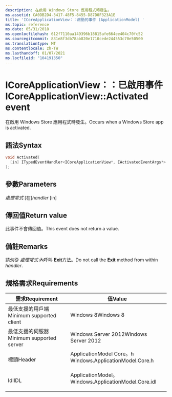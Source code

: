 ```yaml
---
description: 在啟用 Windows Store 應用程式時發生。
ms.assetid: CA0DB2D4-3417-48F5-8455-D87D0F323A1E
title: 'ICoreApplicationView：：啟動的事件 (ApplicationModel) '
ms.topic: reference
ms.date: 05/31/2018
ms.openlocfilehash: 612f7110aa149396b18815afe664ee404c70fc52
ms.sourcegitcommit: 831e8f3db78ab820e1710cede244553c70e50500
ms.translationtype: MT
ms.contentlocale: zh-TW
ms.lasthandoff: 01/07/2021
ms.locfileid: "104191350"
---
```

# <a name="icoreapplicationviewactivated-event"></a><span data-ttu-id="eb97f-103">ICoreApplicationView：：已啟用事件</span><span class="sxs-lookup"><span data-stu-id="eb97f-103">ICoreApplicationView::Activated event</span></span>

<span data-ttu-id="eb97f-104">在啟用 Windows Store 應用程式時發生。</span><span class="sxs-lookup"><span data-stu-id="eb97f-104">Occurs when a Windows Store app is activated.</span></span>

## <a name="syntax"></a><span data-ttu-id="eb97f-105">語法</span><span class="sxs-lookup"><span data-stu-id="eb97f-105">Syntax</span></span>


```C++
void Activated(
  [in] ITypedEventHandler<ICoreApplicationView*, IActivatedEventArgs*> handler
);
```



## <a name="parameters"></a><span data-ttu-id="eb97f-106">參數</span><span class="sxs-lookup"><span data-stu-id="eb97f-106">Parameters</span></span>

<dl> <dt>

<span data-ttu-id="eb97f-107">*處理常式* \[在\]</span><span class="sxs-lookup"><span data-stu-id="eb97f-107">*handler* \[in\]</span></span>
<span data-ttu-id="eb97f-108"></dt> <dd></dd> </dl></span><span class="sxs-lookup"><span data-stu-id="eb97f-108"></dt> <dd></dd> </dl></span></span>

## <a name="return-value"></a><span data-ttu-id="eb97f-109">傳回值</span><span class="sxs-lookup"><span data-stu-id="eb97f-109">Return value</span></span>

<span data-ttu-id="eb97f-110">此事件不會傳回值。</span><span class="sxs-lookup"><span data-stu-id="eb97f-110">This event does not return a value.</span></span>

## <a name="remarks"></a><span data-ttu-id="eb97f-111">備註</span><span class="sxs-lookup"><span data-stu-id="eb97f-111">Remarks</span></span>

<span data-ttu-id="eb97f-112">請勿從 *處理常式* 內呼叫 [**Exit**](/previous-versions//hh438368(v=vs.85))方法。</span><span class="sxs-lookup"><span data-stu-id="eb97f-112">Do not call the [**Exit**](/previous-versions//hh438368(v=vs.85)) method from within *handler*.</span></span>

## <a name="requirements"></a><span data-ttu-id="eb97f-113">規格需求</span><span class="sxs-lookup"><span data-stu-id="eb97f-113">Requirements</span></span>



| <span data-ttu-id="eb97f-114">需求</span><span class="sxs-lookup"><span data-stu-id="eb97f-114">Requirement</span></span> | <span data-ttu-id="eb97f-115">值</span><span class="sxs-lookup"><span data-stu-id="eb97f-115">Value</span></span> |
|-------------------------------------|--------------------------------------------------------------------------------------------------------------|
| <span data-ttu-id="eb97f-116">最低支援的用戶端</span><span class="sxs-lookup"><span data-stu-id="eb97f-116">Minimum supported client</span></span><br/> | <span data-ttu-id="eb97f-117">Windows 8</span><span class="sxs-lookup"><span data-stu-id="eb97f-117">Windows 8</span></span><br/>                                                                                         |
| <span data-ttu-id="eb97f-118">最低支援的伺服器</span><span class="sxs-lookup"><span data-stu-id="eb97f-118">Minimum supported server</span></span><br/> | <span data-ttu-id="eb97f-119">Windows Server 2012</span><span class="sxs-lookup"><span data-stu-id="eb97f-119">Windows Server 2012</span></span><br/>                                                                               |
| <span data-ttu-id="eb97f-120">標頭</span><span class="sxs-lookup"><span data-stu-id="eb97f-120">Header</span></span><br/>                   | <dl> <span data-ttu-id="eb97f-121"><dt>ApplicationModel Core。h</dt></span><span class="sxs-lookup"><span data-stu-id="eb97f-121"><dt>Windows.ApplicationModel.Core.h</dt></span></span> </dl>   |
| <span data-ttu-id="eb97f-122">Idl</span><span class="sxs-lookup"><span data-stu-id="eb97f-122">IDL</span></span><br/>                      | <dl> <span data-ttu-id="eb97f-123"><dt>ApplicationModel。</dt></span><span class="sxs-lookup"><span data-stu-id="eb97f-123"><dt>Windows.ApplicationModel.Core.idl</dt></span></span> </dl> |



 

 
